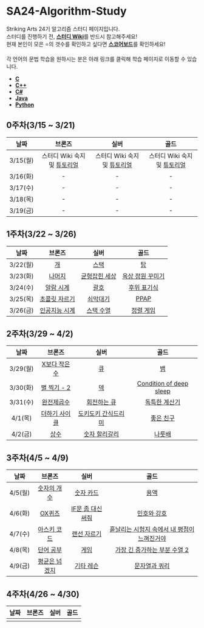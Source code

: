 # SA24-Algorithm-Study
Striking Arts 24기 알고리즘 스터디 페이지입니다.  
스터디를 진행하기 전, [**스터디 Wiki**](https://github.com/Hamsik2rang/SA24-Algorithm-Study/wiki)를 반드시 참고해주세요!  
현재 본인이 모은 :star:의 갯수를 확인하고 싶다면 [**스코어보드**](https://github.com/Hamsik2rang/SA24-Algorithm-Study/wiki/%EC%8A%A4%EC%BD%94%EC%96%B4%EB%B3%B4%EB%93%9C)를 확인하세요!

각 언어의 문법 학습을 원하시는 분은 아래 링크를 클릭해 학습 페이지로 이동할 수 있습니다.

*   [**C**](https://github.com/Hamsik2rang/SA24-Algorithm-Study/tree/main/Language_Study/C)
*   [**C++**](https://github.com/Hamsik2rang/SA24-Algorithm-Study/tree/main/Language_Study/C%2B%2B)
*   [**C#**](https://github.com/Hamsik2rang/SA24-Algorithm-Study/tree/main/Language_Study/C%23)
*   [**Java**](https://github.com/Hamsik2rang/SA24-Algorithm-Study/tree/main/Language_Study/JAVA)
*   [**Python**](https://github.com/Hamsik2rang/SA24-Algorithm-Study/tree/main/Language_Study/Python)



## 0주차(3/15 ~ 3/21)

|   날짜   |                            브론즈                            |                             실버                             |                             골드                             |
| :------: | :----------------------------------------------------------: | :----------------------------------------------------------: | :----------------------------------------------------------: |
| 3/15(월) | 스터디 Wiki 숙지 및 [튜토리얼](https://github.com/Hamsik2rang/SA24-Algorithm-Study/wiki/%EB%AC%B8%EC%A0%9C-%ED%92%80%EC%9D%B4%EC%99%80-%EC%B1%84%EC%A0%90-%EB%B0%A9%EB%B2%95) | 스터디 Wiki 숙지 및 [튜토리얼](https://github.com/Hamsik2rang/SA24-Algorithm-Study/wiki/%EB%AC%B8%EC%A0%9C-%ED%92%80%EC%9D%B4%EC%99%80-%EC%B1%84%EC%A0%90-%EB%B0%A9%EB%B2%95) | 스터디 Wiki 숙지 및 [튜토리얼](https://github.com/Hamsik2rang/SA24-Algorithm-Study/wiki/%EB%AC%B8%EC%A0%9C-%ED%92%80%EC%9D%B4%EC%99%80-%EC%B1%84%EC%A0%90-%EB%B0%A9%EB%B2%95) |
| 3/16(화) |                              -                               |                              -                               |                              -                               |
| 3/17(수) |                              -                               |                              -                               |                              -                               |
| 3/18(목) |                              -                               |                              -                               |                              -                               |
| 3/19(금) |                              -                               |                              -                               |                              -                               |

## 1주차(3/22 ~ 3/26)

|   날짜   |                      브론즈                       |                       실버                        |                         골드                         |
| :------: | :-----------------------------------------------: | :-----------------------------------------------: | :--------------------------------------------------: |
| 3/22(월) |      [개](https://acmicpc.net/problem/10172)      |     [스택](https://acmicpc.net/problem/10828)     |        [탑](https://acmicpc.net/problem/2493)        |
| 3/23(화) |    [나머지](https://acmicpc.net/problem/10430)    | [균형잡힌 세상](https://acmicpc.net/problem/4949) | [옥상 정원 꾸미기](https://acmicpc.net/problem/6198) |
| 3/24(수) |   [알람 시계](https://acmicpc.net/problem/2884)   |     [괄호](https://acmicpc.net/problem/9012)      |   [후위 표기식](https://acmicpc.net/problem/1918)    |
| 3/25(목) | [초콜릿 자르기](https://acmicpc.net/problem/2163) |   [쇠막대기](https://acmicpc.net/problem/10799)   |      [PPAP](https://acmicpc.net/problem/16120)       |
| 3/26(금) | [인공지능 시계](https://acmicpc.net/problem/2530) |   [스택 수열](https://acmicpc.net/problem/1874)   |    [정렬 게임](https://acmicpc.net/problem/13415)    |

## 2주차(3/29 ~ 4/2)

|   날짜   |                       브론즈                       |                           실버                           |                             골드                             |
| :------: | :------------------------------------------------: | :------------------------------------------------------: | :----------------------------------------------------------: |
| 3/29(월) | [X보다 작은 수](https://acmicpc.net/problem/10871) |         [큐](https://acmicpc.net/problem/10845)          |            [뱀](https://acmicpc.net/problem/3190)            |
| 3/30(화) |  [별 찍기 - 2](https://acmicpc.net/problem/2439)   |         [덱](https://acmicpc.net/problem/10866)          | [Condition of deep sleep](https://acmicpc.net/problem/11577) |
| 3/31(수) |   [완전제곱수](https://acmicpc.net/problem/1977)   |     [회전하는 큐](https://acmicpc.net/problem/1021)      |      [독특한 계산기](https://acmicpc.net/problem/19591)      |
| 4/1(목)  | [더하기 사이클](https://acmicpc.net/problem/1110)  | [도키도키 간식드리미](https://acmicpc.net/problem/12789) |        [좋은 친구](https://acmicpc.net/problem/3078)         |
| 4/2(금)  |      [상수](https://acmicpc.net/problem/2908)      |    [숫자 할리갈리](https://acmicpc.net/problem/20923)    |          [나룻배](https://acmicpc.net/problem/2065)          |

## 3주차(4/5 ~ 4/9)

|  날짜   |                      브론즈                       |                          실버                          |                             골드                             |
| :-----: | :-----------------------------------------------: | :----------------------------------------------------: | :----------------------------------------------------------: |
| 4/5(월) |  [숫자의 개수](https://acmicpc.net/problem/2577)  |     [숫자 카드](https://acmicpc.net/problem/10815)     |           [용액](https://acmicpc.net/problem/2467)           |
| 4/6(화) |    [OX퀴즈](https://acmicpc.net/problem/8958)     | [IF문 좀 대신 써줘](https://acmicpc.net/problem/19637) |       [민호와 강호](https://acmicpc.net/problem/11662)       |
| 4/7(수) | [아스키 코드](https://acmicpc.net/problem/11654)  |    [랜선 자르기](https://acmicpc.net/problem/1654)     | [흩날리는 시험지 속에서 내 평점이 느껴진거야](https://acmicpc.net/problem/17951) |
| 4/8(목) |   [단어 공부](https://acmicpc.net/problem/1157)   |        [게임](https://acmicpc.net/problem/1072)        | [가장 긴 증가하는 부분 수열 2](https://acmicpc.net/problem/12015) |
| 4/9(금) | [평균은 넘겠지](https://acmicpc.net/problem/4344) |     [기타 레슨](https://acmicpc.net/problem/2343)      |      [문자열과 쿼리](https://acmicpc.net/problem/13713)      |

## 4주차(4/26 ~ 4/30)

| 날짜 | 브론즈 | 실버 | 골드 |
| ---- | ------ | ---- | ---- |
|      |        |      |      |



